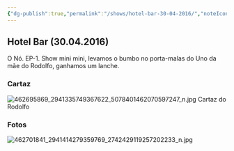 ```yaml
---
{"dg-publish":true,"permalink":"/shows/hotel-bar-30-04-2016/","noteIcon":" "}
---
```


## Hotel Bar (30.04.2016)
O Nó. EP-1. Show mini mini, levamos o bumbo no porta-malas do Uno da mãe do Rodolfo, ganhamos um lanche.

### Cartaz
![462695869_2941335749367622_5078401462070597247_n.jpg](/img/user/img/462695869_2941335749367622_5078401462070597247_n.jpg)
Cartaz do Rodolfo

### Fotos
![462701841_2941414279359769_2742429119257202233_n.jpg](/img/user/img/462701841_2941414279359769_2742429119257202233_n.jpg)